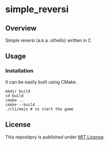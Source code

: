 # simple_reversi

## Overview

Simple reversi (a.k.a. othello) written in C

## Usage

### Installation

It can be easily built using CMake.

```
mkdir build
cd build
cmake ..
cmake --build .
./cli/main # to start the game
```

## License

This repositpry is published under [MIT License](LICENSE).
